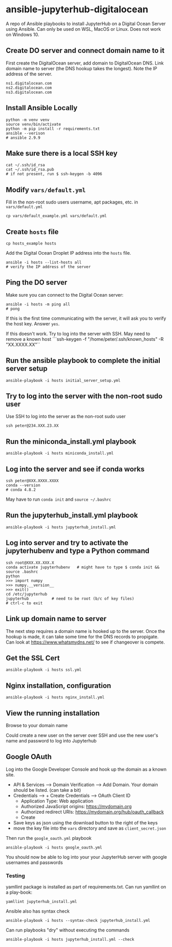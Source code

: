 # ansible-jupyterhub-digitalocean

A repo of Ansible playbooks to install JupyterHub on a Digital Ocean Server using Ansible. Can only be used on WSL, MacOS or Linux. Does not work on Windows 10.

## Create DO server and connect domain name to it

First create the DigitalOcean server, add domain to DigitalOcean DNS. Link domain name to server (the DNS hookup takes the longest). Note the IP address of the server.

```
ns1.digitalocean.com
ns2.digitalocean.com
ns3.digitalocean.com
```

## Install Ansible Locally

```
python -m venv venv
source venv/bin/activate
python -m pip install -r requirements.txt
ansible --verison
# ansible 2.9.9
```

## Make sure there is a local SSH key

```
cat ~/.ssh/id_rsa
cat ~/.ssh/id_rsa.pub
# if not present, run $ ssh-keygen -b 4096
```

## Modify ```vars/default.yml```

Fill in the non-root sudo users username, apt packages, etc. in ```vars/default.yml```

```
cp vars/default_example.yml vars/default.yml
```

## Create ```hosts``` file

```
cp hosts_example hosts
```

Add the Digital Ocean Droplet IP address into the ```hosts``` file.

```
ansible -i hosts --list-hosts all
# verify the IP address of the server
```

## Ping the DO server

Make sure you can connect to the Digital Ocean server:

```
ansible -i hosts -m ping all
# pong
```

If this is the first time communicating with the server, it will ask you to verify the host key. Answer ```yes```.

If this doesn't work. Try to log into the server with SSH. May need to remove a known host ```ssh-keygen -f "/home/peter/.ssh/known_hosts" -R "XX.XXXX.XX"``

## Run the ansible playbook to complete the initial server setup

```
ansible-playbook -i hosts initial_server_setup.yml
```

## Try to log into the server with the non-root sudo user

Use SSH to log into the server as the non-root sudo user

```
ssh peter@234.XXX.23.XX
```

## Run the miniconda_install.yml playbook

```
ansible-playbook -i hosts miniconda_install.yml
```

## Log into the server and see if conda works

```
ssh peter@XXX.XXXX.XXXX
conda --version
# conda 4.8.2
```

May have to run ```conda init``` and ```source ~/.bashrc```

## Run the jupyterhub_install.yml playbook

```
ansible-playbook -i hosts jupyterhub_install.yml
```

## Log into server and try to activate the jupyterhubenv and type a Python command

```
ssh root@XXX.XX.XXX.X
conda activate jupyterhubenv   # might have to type $ conda init && source .bashrc
python
>>> import numpy
>>> numpy.__version__
>>> exit()
cd /etc/jupyterhub 
jupyterhub          # need to be root (b/c of key files)
# ctrl-c to exit
```

## Link up domain name to server

The next step requires a domain name is hooked up to the server. Once the hookup is made, it can take some time for the DNS records to propigate. Can look at https://www.whatsmydns.net/ to see if changeover is compete.

## Get the SSL Cert

```
ansible-playbook -i hosts ssl.yml
```

## Nginx installation, configuration

```
ansible-playbook -i hosts nginx_install.yml
```

## View the running installation

Browse to your domain name

Could create a new user on the server over SSH and use the new user's name and password to log into Jupyterhub

## Google OAuth

Log into the Google Developer Console and hook up the domain as a known site. 

 - API & Services --> Domain Verification --> Add Domain. Your domain should be listed. (can take a bit)
 - Credentials --> + Create Credentials --> OAuth Client ID
   - Application Type: Web application
   - Authorized JavaScript origins: https://mydomain.org
   - Authorized redirect URIs: https://mydomain.org/hub/oauth_callback
   - Create
 - Save keys as json using the download button to the right of the keys
 - move the key file into the ```vars``` directory and save as ```client_secret.json```


Then run the ```google_oauth.yml``` playbook

```
ansible-playbook -i hosts google_oauth.yml
```

You should now be able to log into your your JupyterHub server with google usernames and passwords

### Testing

yamllint package is installed as part of requirements.txt. Can run yamllint on a play-book:

```
yamllint jupyterhub_install.yml
```

Ansible also has syntax check

```
ansible-playbook -i hosts --syntax-check jupyterhub_install.yml
```

Can run playbooks "dry" without executing the commands

```
ansible-playbook -i hosts jupyterhub_install.yml --check
```
